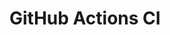 # GitHub Actions CI






































































































































































































































































































































































































































































































































































































































































































































































































































































































































































































































































































































































































































































































































































































































































































































































































































































































































































































































































































































































































































































































































































































































































































































































































































































































































































































































































































































































































































































































































































































































































